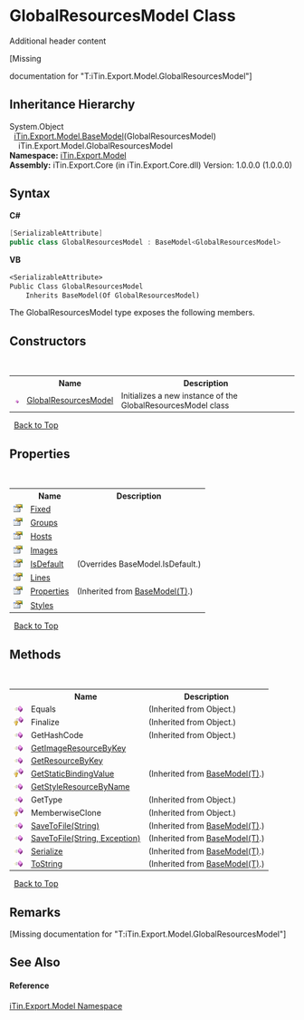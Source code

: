 # GlobalResourcesModel Class
Additional header content 

\[Missing <summary> documentation for "T:iTin.Export.Model.GlobalResourcesModel"\]


## Inheritance Hierarchy
System.Object<br />&nbsp;&nbsp;<a href="6632f561-4175-f1f2-939c-ac8b10159529">iTin.Export.Model.BaseModel</a>(GlobalResourcesModel)<br />&nbsp;&nbsp;&nbsp;&nbsp;iTin.Export.Model.GlobalResourcesModel<br />
**Namespace:**&nbsp;<a href="ef57ffcc-e95e-b212-5a46-9aa6f5a3511f">iTin.Export.Model</a><br />**Assembly:**&nbsp;iTin.Export.Core (in iTin.Export.Core.dll) Version: 1.0.0.0 (1.0.0.0)

## Syntax

**C#**<br />
``` C#
[SerializableAttribute]
public class GlobalResourcesModel : BaseModel<GlobalResourcesModel>
```

**VB**<br />
``` VB
<SerializableAttribute>
Public Class GlobalResourcesModel
	Inherits BaseModel(Of GlobalResourcesModel)
```

The GlobalResourcesModel type exposes the following members.


## Constructors
&nbsp;<table><tr><th></th><th>Name</th><th>Description</th></tr><tr><td>![Public method](media/pubmethod.gif "Public method")</td><td><a href="4c93689b-91da-baf7-4fa8-ada3c8752846">GlobalResourcesModel</a></td><td>
Initializes a new instance of the GlobalResourcesModel class</td></tr></table>&nbsp;
<a href="#globalresourcesmodel-class">Back to Top</a>

## Properties
&nbsp;<table><tr><th></th><th>Name</th><th>Description</th></tr><tr><td>![Public property](media/pubproperty.gif "Public property")</td><td><a href="bdc7e9b4-f5b7-c905-ab1f-055748a1e5e6">Fixed</a></td><td /></tr><tr><td>![Public property](media/pubproperty.gif "Public property")</td><td><a href="cdda65ad-0e4d-fd1e-0724-5912b42a9d5a">Groups</a></td><td /></tr><tr><td>![Public property](media/pubproperty.gif "Public property")</td><td><a href="37edd881-aea1-7d54-35ee-a777a72d907a">Hosts</a></td><td /></tr><tr><td>![Public property](media/pubproperty.gif "Public property")</td><td><a href="9b18e468-2c51-22c0-c2a3-b84efa2df00a">Images</a></td><td /></tr><tr><td>![Public property](media/pubproperty.gif "Public property")</td><td><a href="e6563505-839b-af9e-af5a-cad73eb93bf3">IsDefault</a></td><td> (Overrides BaseModel.IsDefault.)</td></tr><tr><td>![Public property](media/pubproperty.gif "Public property")</td><td><a href="e2cf3f34-28dc-b245-f7db-69ba5ab46d1d">Lines</a></td><td /></tr><tr><td>![Public property](media/pubproperty.gif "Public property")</td><td><a href="7e88785e-5670-4515-defa-d3f60ae16111">Properties</a></td><td> (Inherited from <a href="6632f561-4175-f1f2-939c-ac8b10159529">BaseModel(T)</a>.)</td></tr><tr><td>![Public property](media/pubproperty.gif "Public property")</td><td><a href="4b79fc59-aab6-13cf-bc88-7e946aad7332">Styles</a></td><td /></tr></table>&nbsp;
<a href="#globalresourcesmodel-class">Back to Top</a>

## Methods
&nbsp;<table><tr><th></th><th>Name</th><th>Description</th></tr><tr><td>![Public method](media/pubmethod.gif "Public method")</td><td>Equals</td><td> (Inherited from Object.)</td></tr><tr><td>![Protected method](media/protmethod.gif "Protected method")</td><td>Finalize</td><td> (Inherited from Object.)</td></tr><tr><td>![Public method](media/pubmethod.gif "Public method")</td><td>GetHashCode</td><td> (Inherited from Object.)</td></tr><tr><td>![Public method](media/pubmethod.gif "Public method")</td><td><a href="2f59968c-24f3-27dc-de20-1952dcabf059">GetImageResourceByKey</a></td><td /></tr><tr><td>![Public method](media/pubmethod.gif "Public method")</td><td><a href="443eef24-0680-7cc7-1a9f-3ff69121af05">GetResourceByKey</a></td><td /></tr><tr><td>![Protected method](media/protmethod.gif "Protected method")</td><td><a href="4253f171-71af-35d6-e1b1-47af647eb205">GetStaticBindingValue</a></td><td> (Inherited from <a href="6632f561-4175-f1f2-939c-ac8b10159529">BaseModel(T)</a>.)</td></tr><tr><td>![Public method](media/pubmethod.gif "Public method")</td><td><a href="3e3daaae-1043-0ad3-ab69-048875377cdc">GetStyleResourceByName</a></td><td /></tr><tr><td>![Public method](media/pubmethod.gif "Public method")</td><td>GetType</td><td> (Inherited from Object.)</td></tr><tr><td>![Protected method](media/protmethod.gif "Protected method")</td><td>MemberwiseClone</td><td> (Inherited from Object.)</td></tr><tr><td>![Public method](media/pubmethod.gif "Public method")</td><td><a href="60537b6c-f261-e08e-2eee-1007e9760316">SaveToFile(String)</a></td><td> (Inherited from <a href="6632f561-4175-f1f2-939c-ac8b10159529">BaseModel(T)</a>.)</td></tr><tr><td>![Public method](media/pubmethod.gif "Public method")</td><td><a href="81bbc161-83e1-ff91-7904-4b6a5260f76c">SaveToFile(String, Exception)</a></td><td> (Inherited from <a href="6632f561-4175-f1f2-939c-ac8b10159529">BaseModel(T)</a>.)</td></tr><tr><td>![Public method](media/pubmethod.gif "Public method")</td><td><a href="d84fa1d2-692a-9e10-e839-60da45d50f19">Serialize</a></td><td> (Inherited from <a href="6632f561-4175-f1f2-939c-ac8b10159529">BaseModel(T)</a>.)</td></tr><tr><td>![Public method](media/pubmethod.gif "Public method")</td><td><a href="79c32584-b2b0-b6ca-0ade-5f0708e1a9b7">ToString</a></td><td> (Inherited from <a href="6632f561-4175-f1f2-939c-ac8b10159529">BaseModel(T)</a>.)</td></tr></table>&nbsp;
<a href="#globalresourcesmodel-class">Back to Top</a>

## Remarks
\[Missing <remarks> documentation for "T:iTin.Export.Model.GlobalResourcesModel"\]

## See Also


#### Reference
<a href="ef57ffcc-e95e-b212-5a46-9aa6f5a3511f">iTin.Export.Model Namespace</a><br />
